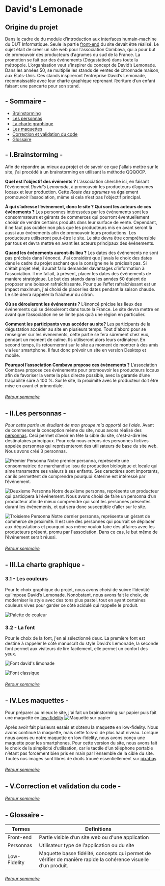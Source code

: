# David's Lemonade

## Origine du projet
Dans le cadre de du module d’introduction aux interfaces humain-machine du DUT Informatique. Seule la partie [front-end](#glossaire) du site devait être réalisé. Le sujet était de créer un site web pour l’association Combava, qui a pour but de promouvoir des producteurs d’agrumes du sud de la France. La promotion se fait par des événements (Dégustation) dans toute la métropole. L’organisation veut s’inspirer du concept de David’s Lemonade. Dans les années 50, se multiplie les stands de ventes de citronnade maison, aux États-Unis. Ces stands inspireront l’entreprise David’s Lemonade, reconnaissable avec leur charte graphique reprenant l’écriture d’un enfant faisant une pancarte pour son stand.



##  - Sommaire - <a id="sommaire"></a>
- [Brainstorming](#brainstorming)
- [Les personnas](#personnas)
- [La charte graphique](#graphisme)
- [Les maquettes](#maquette)
- [Correction et validation du code](#correction)
- [Glossaire](#glossaire)

## - I.Brainstorming - <a id="brainstorming"></a> 
Afin de répondre au mieux au projet et de savoir ce que j'allais mettre sur le site, j'ai procédé à un brainstorming en utilisant la méthode QQQOCP.

**Quel est l'objectif des évéments ?**
L’association cherche ici, en faisant l’événement *David’s Lemonade*, à promouvoir les producteurs d’agrumes locaux et leur production. Cette *Route des    agrumes* va également promouvoir l’association, même si cela n’est pas l’objectif principal.

**À qui s’adresse l’événement, donc le site ? Qui sont les acteurs de ces événements ?**
Les personnes intéressées par les événements sont les consommateurs et gérants de commerces qui pourront éventuellement choisir de vendre certains
produits dans leur surface de vente. Cependant, il ne faut pas oublier non plus que les producteurs mis en avant seront là aussi aux événements afin de
promouvoir leurs productions. Les producteurs utiliseront peut-être le site. Le site devra être compréhensible par tous et devra mettre en avant les acteurs
principaux des événements.

**Quand les événements auront-ils lieu ?**
Les dates des événements ne sont pas précisés dans l’énoncé. J'ai considéré que j'avais le choix des dates dans le cadre du projet sachant que la consigne ne le précisait pas. Si c'était projet réel, il aurait fallu demander davantages d’information à l’association. Il me fallait, à présent, placer les dates des événements de manière stratégique. Le but des stands dans les années 50 étaient de proposer une boisson rafraîchissante. Pour que l’effet rafraîchissant est un impact maximum, j'ai choisi de placer les dates pendant la saison chaude. Le site devra rappeler la fraîcheur du citron.

**Où se dérouleront les événements ?**
L’énoncé précise les lieux des événements qui se dérouleront dans toute la France. Le site devra mettre en avant que l’association ne se limite pas qu’à une région en particulier.

**Comment les participants vous accéder au site?**
Les participants de la dégustation accéder au site en plusieurs temps. Tout d'abord pour se renseigner sur les évenements, cette partie se fera sûrement chez eux, pendant un moment de calme. Ils utiliseront alors leurs ordinateur. En second temps, ils retourneront sur le site au moment de montrer à des amis via leur smartphone. Il faut donc prévoir un site en version Desktop et mobile.

**Pourquoi l’association Combava propose ces événements ?**
L’association Combava propose ces événements pour promouvoir les producteurs locaux afin de favoriser la vente la plus directe possible, avec la garantie d’une traçabilité sûre à 100 %. Sur le site, la proximité avec le producteur doit être mise en avant et primordiale.
###### [Retour sommaire](#sommaire)

## - II.Les personnas - <a id="personnas"></a>

*Pour cette partie un étudiant de mon groupe m'a apporté de l'aide.*
Avant de commencer la conception même du site, nous avons réalisé des [personnas](#glossaire). Ceci permet d’avoir en tête la cible du site, c'est-à-dire les destinataires principaux. Pour cela nous créons des personnes fictives appelée personnas qui représenteront des utilisateurs de base du site web. Nous avons créé 3 personnas.

![Premier Personna](/image/Premier_personna.JPG)
Notre premier personna, représente une consommatrice de marchandise issu de production biologique et locale qui aime transmettre ses valeurs à ses enfants. Ses caractères sont importants, car ils permettent de comprendre pourquoi Katerine est intéressé par l’événement.

![Deuxieme Personna](/image/Deuxieme_personna.JPG)
Notre deuxième personna, représente un producteur qui participera à l’événement. Nous avons choisi de faire un personna d’un producteur afin de mieux comprendre qui sont les personnes présentes durant les événements, et qui sera donc susceptible d’aller sur le site.

![Troisieme Personna](/image/Troisieme_personna.JPG)
Notre dernier personna, représente un gérant de commerce de proximité. Il est une des personnes qui pourrait se déplacer aux dégustations et pourquoi pas
même vouloir faire des affaires avec les producteurs présent, promu par l'association. Dans ce cas, le but même de l’événement serait réussi.

###### [Retour sommaire](#sommaire)
## - III.La charte graphique - <a id="graphisme"></a>
### 3.1 - Les couleurs
Pour le choix graphique du projet, nous avons choisi de suivre l’identité qu’impose David’s Lemonade. Nonobstant, nous avons fait le choix, de moderniser le style avec des tons plus pastel, tout en ayant certaines couleurs vives pour garder ce côté acidulé qui rappelle le produit.

![Palette de couleur](/image/palette.JPG)

### 3.2 - La font
Pour le choix de la font, j'en ai sélectionné deux. La première font est destiné à rappeler le côté manuscrit du style David’s Lemonade, la seconde font permet aux visiteurs de lire facilement, elle permet un confort des yeux.

![Font david's limonade](/image/font1.JPG)

![Font classique](/image/font2.JPG)

###### [Retour sommaire](#sommaire)
## - IV.Les maquettes - <a id="maquette"></a>

Pour préparer au mieux le site, j'ai fait un brainstorming sur papier puis fait une maquette en [low-fidelity](#glossaire)
![Maquette sur papier](/image/maquette1.JPG)

Après avoir fait plusieurs essais et obtenu la maquette en low-fidelity. Nous avons continué la maquette, mais cette fois-ci de plus haut niveau. Lorsque nous avons eu notre maquette en low-fidelity, nous avons conçu une maquette pour les smartphones. Pour cette version du site, nous avons fait le choix de la simplicité d’utilisation, car le tactile d’un téléphone portable n’étant pas forcément bien pris en main par l’ensemble de la cible du site. Toutes nos images sont libres de droits trouvé essentiellement sur [pixabay](https://www.pixabay.com).


###### [Retour sommaire](#sommaire)
## - V.Correction et validation du code - <a id="correction"></a>

###### [Retour sommaire](#sommaire)
## - Glossaire - <a id="glossaire"></a>
Termes | Definitions
-------|------------
Front-end | Partie visible d’un site web ou d'une application
Personnas|Utilisateur type de l’application ou du site
Low-Fidelity| Maquette basse fidélité, concepts qui permet de vérifier de manière rapide la cohérence visuelle d’un produit.


###### [Retour sommaire](#sommaire)
